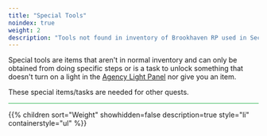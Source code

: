 ```yaml
---
title: "Special Tools"
noindex: true
weight: 2
description: "Tools not found in inventory of Brookhaven RP used in Secrets and Mysteries and how to get them."
---
```


Special tools are items that aren't in normal inventory and can only be obtained from doing specific steps or is a task to unlock something that doesn't turn on a light in the [Agency Light Panel](../../casebook/light_panel/) nor give you an item.

These special items/tasks are needed for other quests.

<hr style="background-color: #28b44c" size=8>

{{% children sort="Weight" showhidden=false description=true style="li" containerstyle="ul" %}}